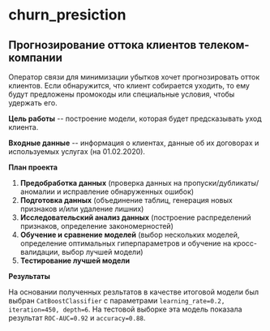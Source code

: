 # churn_presiction

## Прогнозирование оттока клиентов телеком-компании

Оператор связи для минимизации убытков хочет прогнозировать отток клиентов. Если обнаружится, что клиент собирается уходить, то ему будут предложены промокоды или специальные условия, чтобы удержать его.

**Цель работы** -- построение модели, которая будет предсказывать уход клиента.

**Входные данные** -- информация о клиентах, данные об их договорах и используемых услугах (на 01.02.2020).

**План проекта**
 1. **Предобработка данных** (проверка данных на пропуски/дубликаты/аномалии и исправление обнаруженных ошибок)
 0. **Подготовка данных** (объединение таблиц, генерация новых признаков и/или удаление лишних)
 0. **Исследовательский анализ данных** (построение распределений признаков, определение закономерностей)
 0. **Обучение и сравнение моделей** (выбор нескольких моделей, определение оптимальных гиперпараметров и обучение на кросс-валидации, выбор лучшей модели)
 0. **Тестирование лучшей модели**
 
**Результаты**

На основании полученных резльтатов в качестве итоговой модели был выбран `CatBoostClassifier` с параметрами `learning_rate=0.2, iteration=450, depth=6`. На тестовой выборке эта модель показала результат `ROC-AUC=0.92` и `accuracy=0.88`.